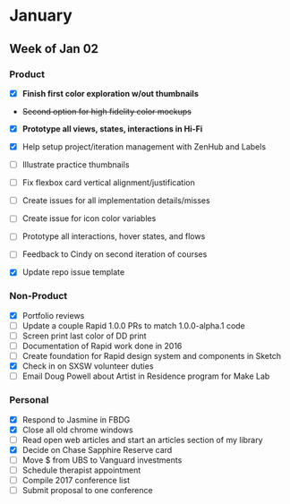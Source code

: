 # January

## Week of Jan 02

### Product
- [x] **Finish first color exploration w/out thumbnails**
- ~~Second option for high fidelity color mockups~~
- [x] **Prototype all views, states, interactions in Hi-Fi**
- [x] Help setup project/iteration management with ZenHub and Labels
- [ ] Illustrate practice thumbnails
- [ ] Fix flexbox card vertical alignment/justification
- [ ] Create issues for all implementation details/misses
- [ ] Create issue for icon color variables
- [ ] Prototype all interactions, hover states, and flows
- [ ] Feedback to Cindy on second iteration of courses
- [x] Update repo issue template


### Non-Product
- [x] Portfolio reviews
- [ ] Update a couple Rapid 1.0.0 PRs to match 1.0.0-alpha.1 code
- [ ] Screen print last color of DD print
- [ ] Documentation of Rapid work done in 2016
- [ ] Create foundation for Rapid design system and components in Sketch
- [x] Check in on SXSW volunteer duties
- [ ] Email Doug Powell about Artist in Residence program for Make Lab

### Personal
- [x] Respond to Jasmine in FBDG
- [x] Close all old chrome windows
- [ ] Read open web articles and start an articles section of my library
- [x] Decide on Chase Sapphire Reserve card
- [ ] Move $ from UBS to Vanguard investments
- [ ] Schedule therapist appointment
- [ ] Compile 2017 conference list
- [ ] Submit proposal to one conference
